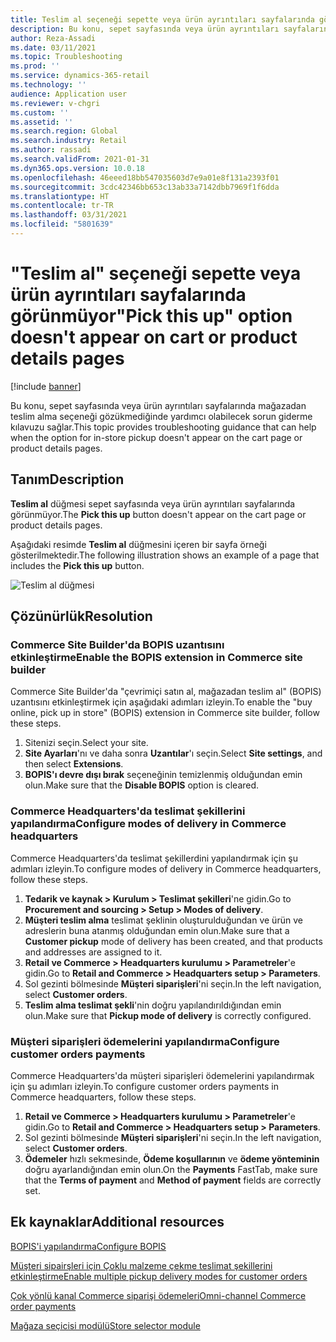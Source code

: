 ```yaml
---
title: Teslim al seçeneği sepette veya ürün ayrıntıları sayfalarında görünmüyor
description: Bu konu, sepet sayfasında veya ürün ayrıntıları sayfalarında mağazadan teslim alma seçeneği gözükmediğinde yardımcı olabilecek sorun giderme kılavuzu sağlar.
author: Reza-Assadi
ms.date: 03/11/2021
ms.topic: Troubleshooting
ms.prod: ''
ms.service: dynamics-365-retail
ms.technology: ''
audience: Application user
ms.reviewer: v-chgri
ms.custom: ''
ms.assetid: ''
ms.search.region: Global
ms.search.industry: Retail
ms.author: rassadi
ms.search.validFrom: 2021-01-31
ms.dyn365.ops.version: 10.0.18
ms.openlocfilehash: 46eeed18bb547035603d7e9a01e8f131a2393f01
ms.sourcegitcommit: 3cdc42346bb653c13ab33a7142dbb7969f1f6dda
ms.translationtype: HT
ms.contentlocale: tr-TR
ms.lasthandoff: 03/31/2021
ms.locfileid: "5801639"
---
```

# <a name="pick-this-up-option-doesnt-appear-on-cart-or-product-details-pages"></a><span data-ttu-id="2302a-103">"Teslim al" seçeneği sepette veya ürün ayrıntıları sayfalarında görünmüyor</span><span class="sxs-lookup"><span data-stu-id="2302a-103">"Pick this up" option doesn't appear on cart or product details pages</span></span>

[!include [banner](../../includes/banner.md)]

<span data-ttu-id="2302a-104">Bu konu, sepet sayfasında veya ürün ayrıntıları sayfalarında mağazadan teslim alma seçeneği gözükmediğinde yardımcı olabilecek sorun giderme kılavuzu sağlar.</span><span class="sxs-lookup"><span data-stu-id="2302a-104">This topic provides troubleshooting guidance that can help when the option for in-store pickup doesn't appear on the cart page or product details pages.</span></span>

## <a name="description"></a><span data-ttu-id="2302a-105">Tanım</span><span class="sxs-lookup"><span data-stu-id="2302a-105">Description</span></span>

<span data-ttu-id="2302a-106">**Teslim al** düğmesi sepet sayfasında veya ürün ayrıntıları sayfalarında görünmüyor.</span><span class="sxs-lookup"><span data-stu-id="2302a-106">The **Pick this up** button doesn't appear on the cart page or product details pages.</span></span>

<span data-ttu-id="2302a-107">Aşağıdaki resimde **Teslim al** düğmesini içeren bir sayfa örneği gösterilmektedir.</span><span class="sxs-lookup"><span data-stu-id="2302a-107">The following illustration shows an example of a page that includes the **Pick this up** button.</span></span>

![Teslim al düğmesi](media/pickup-button-missing.jpg)

## <a name="resolution"></a><span data-ttu-id="2302a-109">Çözünürlük</span><span class="sxs-lookup"><span data-stu-id="2302a-109">Resolution</span></span>

### <a name="enable-the-bopis-extension-in-commerce-site-builder"></a><span data-ttu-id="2302a-110">Commerce Site Builder'da BOPIS uzantısını etkinleştirme</span><span class="sxs-lookup"><span data-stu-id="2302a-110">Enable the BOPIS extension in Commerce site builder</span></span>

<span data-ttu-id="2302a-111">Commerce Site Builder'da "çevrimiçi satın al, mağazadan teslim al" (BOPIS) uzantısını etkinleştirmek için aşağıdaki adımları izleyin.</span><span class="sxs-lookup"><span data-stu-id="2302a-111">To enable the "buy online, pick up in store" (BOPIS) extension in Commerce site builder, follow these steps.</span></span>

1. <span data-ttu-id="2302a-112">Sitenizi seçin.</span><span class="sxs-lookup"><span data-stu-id="2302a-112">Select your site.</span></span>
1. <span data-ttu-id="2302a-113">**Site Ayarları**'nı ve daha sonra **Uzantılar**'ı seçin.</span><span class="sxs-lookup"><span data-stu-id="2302a-113">Select **Site settings**, and then select **Extensions**.</span></span>
1. <span data-ttu-id="2302a-114">**BOPIS'ı devre dışı bırak** seçeneğinin temizlenmiş olduğundan emin olun.</span><span class="sxs-lookup"><span data-stu-id="2302a-114">Make sure that the **Disable BOPIS** option is cleared.</span></span>

### <a name="configure-modes-of-delivery-in-commerce-headquarters"></a><span data-ttu-id="2302a-115">Commerce Headquarters'da teslimat şekillerini yapılandırma</span><span class="sxs-lookup"><span data-stu-id="2302a-115">Configure modes of delivery in Commerce headquarters</span></span>

<span data-ttu-id="2302a-116">Commerce Headquarters'da teslimat şekillerdini yapılandırmak için şu adımları izleyin.</span><span class="sxs-lookup"><span data-stu-id="2302a-116">To configure modes of delivery in Commerce headquarters, follow these steps.</span></span>

1. <span data-ttu-id="2302a-117">**Tedarik ve kaynak \> Kurulum \> Teslimat şekilleri**'ne gidin.</span><span class="sxs-lookup"><span data-stu-id="2302a-117">Go to **Procurement and sourcing \> Setup \> Modes of delivery**.</span></span>
1. <span data-ttu-id="2302a-118">**Müşteri teslim alma** teslimat şeklinin oluşturulduğundan ve ürün ve adreslerin buna atanmış olduğundan emin olun.</span><span class="sxs-lookup"><span data-stu-id="2302a-118">Make sure that a **Customer pickup** mode of delivery has been created, and that products and addresses are assigned to it.</span></span>
1. <span data-ttu-id="2302a-119">**Retail ve Commerce \> Headquarters kurulumu \> Parametreler**'e gidin.</span><span class="sxs-lookup"><span data-stu-id="2302a-119">Go to **Retail and Commerce \> Headquarters setup \> Parameters**.</span></span>
1. <span data-ttu-id="2302a-120">Sol gezinti bölmesinde **Müşteri siparişleri**'ni seçin.</span><span class="sxs-lookup"><span data-stu-id="2302a-120">In the left navigation, select **Customer orders**.</span></span>
1. <span data-ttu-id="2302a-121">**Teslim alma teslimat şekli**'nin doğru yapılandırıldığından emin olun.</span><span class="sxs-lookup"><span data-stu-id="2302a-121">Make sure that **Pickup mode of delivery** is correctly configured.</span></span>

### <a name="configure-customer-orders-payments"></a><span data-ttu-id="2302a-122">Müşteri siparişleri ödemelerini yapılandırma</span><span class="sxs-lookup"><span data-stu-id="2302a-122">Configure customer orders payments</span></span>

<span data-ttu-id="2302a-123">Commerce Headquarters'da müşteri siparişleri ödemelerini yapılandırmak için şu adımları izleyin.</span><span class="sxs-lookup"><span data-stu-id="2302a-123">To configure customer orders payments in Commerce headquarters, follow these steps.</span></span>

1. <span data-ttu-id="2302a-124">**Retail ve Commerce \> Headquarters kurulumu \> Parametreler**'e gidin.</span><span class="sxs-lookup"><span data-stu-id="2302a-124">Go to **Retail and Commerce \> Headquarters setup \> Parameters**.</span></span>
1. <span data-ttu-id="2302a-125">Sol gezinti bölmesinde **Müşteri siparişleri**'ni seçin.</span><span class="sxs-lookup"><span data-stu-id="2302a-125">In the left navigation, select **Customer orders**.</span></span>
1. <span data-ttu-id="2302a-126">**Ödemeler** hızlı sekmesinde, **Ödeme koşullarının** ve **ödeme yönteminin** doğru ayarlandığından emin olun.</span><span class="sxs-lookup"><span data-stu-id="2302a-126">On the **Payments** FastTab, make sure that the **Terms of payment** and **Method of payment** fields are correctly set.</span></span>

## <a name="additional-resources"></a><span data-ttu-id="2302a-127">Ek kaynaklar</span><span class="sxs-lookup"><span data-stu-id="2302a-127">Additional resources</span></span>

[<span data-ttu-id="2302a-128">BOPIS'i yapılandırma</span><span class="sxs-lookup"><span data-stu-id="2302a-128">Configure BOPIS</span></span>](../cpe-bopis.md)

[<span data-ttu-id="2302a-129">Müşteri sipairşleri için Çoklu malzeme çekme teslimat şekillerini etkinleştirme</span><span class="sxs-lookup"><span data-stu-id="2302a-129">Enable multiple pickup delivery modes for customer orders</span></span>](../multiple-pickup-modes.md)

[<span data-ttu-id="2302a-130">Çok yönlü kanal Commerce siparişi ödemeleri</span><span class="sxs-lookup"><span data-stu-id="2302a-130">Omni-channel Commerce order payments</span></span>](../dev-itpro/commerce-payments.md)

[<span data-ttu-id="2302a-131">Mağaza seçicisi modülü</span><span class="sxs-lookup"><span data-stu-id="2302a-131">Store selector module</span></span>](../store-selector.md)
